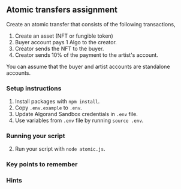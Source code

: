 ## Atomic transfers assignment

Create an atomic transfer that consists of the following transactions,

1. Create an asset (NFT or fungible token)
2. Buyer account pays 1 Algo to the creator.
3. Creator sends the NFT to the buyer.
3. Creator sends 10% of the payment to the artist's account.

You can assume that the buyer and artist accounts are standalone accounts.

### Setup instructions
1. Install packages with `npm install`.
2. Copy `.env.example` to `.env`.
3. Update Algorand Sandbox credentials in `.env` file.
4. Use variables from `.env` file by running `source .env`.

### Running your script
2. Run your script with `node atomic.js`.

### Key points to remember

### Hints